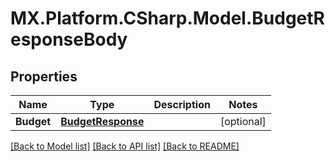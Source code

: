 # MX.Platform.CSharp.Model.BudgetResponseBody

## Properties

Name | Type | Description | Notes
------------ | ------------- | ------------- | -------------
**Budget** | [**BudgetResponse**](BudgetResponse.md) |  | [optional] 

[[Back to Model list]](../README.md#documentation-for-models) [[Back to API list]](../README.md#documentation-for-api-endpoints) [[Back to README]](../README.md)

